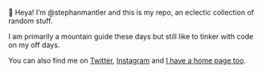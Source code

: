 👋 Heya! I’m @stephanmantler and this is my repo, an eclectic collection of random stuff.

I am primarily a mountain guide these days but still like to tinker with code on my off days.

You can also find me on [Twitter](https://twitter.com/stepman), [Instagram](https://instagram.com/stepman) and [I have a home page too](https://stepman.is).

<!---
stephanmantler/stephanmantler is a ✨ special ✨ repository because its `README.md` (this file) appears on your GitHub profile.
You can click the Preview link to take a look at your changes.
--->
